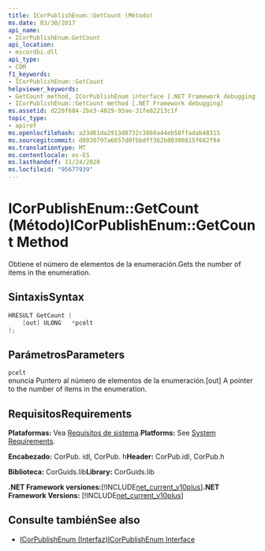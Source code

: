 ```yaml
---
title: ICorPublishEnum::GetCount (Método)
ms.date: 03/30/2017
api_name:
- ICorPublishEnum.GetCount
api_location:
- mscordbi.dll
api_type:
- COM
f1_keywords:
- ICorPublishEnum::GetCount
helpviewer_keywords:
- GetCount method, ICorPublishEnum interface [.NET Framework debugging]
- ICorPublishEnum::GetCount method [.NET Framework debugging]
ms.assetid: d228f684-2be3-4029-93ae-31fe02213c1f
topic_type:
- apiref
ms.openlocfilehash: a23d61da2913d8732c3860a44eb58ffadab48315
ms.sourcegitcommit: d8020797a6657d0fbbdff362b80300815f682f94
ms.translationtype: MT
ms.contentlocale: es-ES
ms.lasthandoff: 11/24/2020
ms.locfileid: "95677939"
---
```

# <a name="icorpublishenumgetcount-method"></a><span data-ttu-id="48d12-102">ICorPublishEnum::GetCount (Método)</span><span class="sxs-lookup"><span data-stu-id="48d12-102">ICorPublishEnum::GetCount Method</span></span>

<span data-ttu-id="48d12-103">Obtiene el número de elementos de la enumeración.</span><span class="sxs-lookup"><span data-stu-id="48d12-103">Gets the number of items in the enumeration.</span></span>  
  
## <a name="syntax"></a><span data-ttu-id="48d12-104">Sintaxis</span><span class="sxs-lookup"><span data-stu-id="48d12-104">Syntax</span></span>  
  
```cpp  
HRESULT GetCount (  
    [out] ULONG   *pcelt  
);  
```  
  
## <a name="parameters"></a><span data-ttu-id="48d12-105">Parámetros</span><span class="sxs-lookup"><span data-stu-id="48d12-105">Parameters</span></span>  

 `pcelt`  
 <span data-ttu-id="48d12-106">enuncia Puntero al número de elementos de la enumeración.</span><span class="sxs-lookup"><span data-stu-id="48d12-106">[out] A pointer to the number of items in the enumeration.</span></span>  
  
## <a name="requirements"></a><span data-ttu-id="48d12-107">Requisitos</span><span class="sxs-lookup"><span data-stu-id="48d12-107">Requirements</span></span>  

 <span data-ttu-id="48d12-108">**Plataformas:** Vea [Requisitos de sistema](../../get-started/system-requirements.md).</span><span class="sxs-lookup"><span data-stu-id="48d12-108">**Platforms:** See [System Requirements](../../get-started/system-requirements.md).</span></span>  
  
 <span data-ttu-id="48d12-109">**Encabezado:** CorPub. idl, CorPub. h</span><span class="sxs-lookup"><span data-stu-id="48d12-109">**Header:** CorPub.idl, CorPub.h</span></span>  
  
 <span data-ttu-id="48d12-110">**Biblioteca:** CorGuids.lib</span><span class="sxs-lookup"><span data-stu-id="48d12-110">**Library:** CorGuids.lib</span></span>  
  
 <span data-ttu-id="48d12-111">**.NET Framework versiones:**[!INCLUDE[net_current_v10plus](../../../../includes/net-current-v10plus-md.md)]</span><span class="sxs-lookup"><span data-stu-id="48d12-111">**.NET Framework Versions:** [!INCLUDE[net_current_v10plus](../../../../includes/net-current-v10plus-md.md)]</span></span>  
  
## <a name="see-also"></a><span data-ttu-id="48d12-112">Consulte también</span><span class="sxs-lookup"><span data-stu-id="48d12-112">See also</span></span>

- [<span data-ttu-id="48d12-113">ICorPublishEnum (Interfaz)</span><span class="sxs-lookup"><span data-stu-id="48d12-113">ICorPublishEnum Interface</span></span>](icorpublishenum-interface.md)
